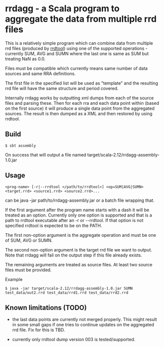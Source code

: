 # rrdagg - a Scala program to aggregate the data from multiple rrd files

This is a relatively simple program which can combine data from multiple rrd files
(produced by [rrdtool](http://oss.oetiker.ch/rrdtool/)) using one of the supported
operations - currently SUM, AVG and SUMN where the last one is same as SUM but
treating NaN as 0.0.

Files must be compatible which currently means same number of data sources and same
RRA definitions.

The first file in the specified list will be used as "template" and the resulting rrd
file will have the same structure and period covered.

Internally rrdagg works by outputting xml dumps from each of the source files and
parsing these. Then for each rra and each data point within (based on the first source)
it will produce a single data point from the aggregated sources. The result is then
dumped as a XML and then restored by using rrdtool.

## Build

    $ sbt assembly

On success that will output a file named target/scala-2.12/rrdagg-assembly-1.0.jar

## Usage

    <prog-name> [-r|--rrdtool </path/to/rrdtool>] <op=SUM|AVG|SUMN> <target.rrd> <source1.rrd> <source2.rrd>...

<prog-name> can be java -jar path/to/rrdagg-assembly.jar or a batch file wrapping that.

If the first argument after the program name starts with a dash it will be treated as an
option. Currently only one option is supported and that is a path to rrdtool executable
after an -r or --rrdtool. If that option is not specified rrdtool is expected to be
on the PATH.

The first non-option argument is the aggregate operation and must be one of SUM, AVG or SUMN.

The second non-option argument is the target rrd file we want to output. Note that rrdagg will
fail on the output step if this file already exists.

The remaining arguments are treated as source files. At least two source files must be
provided.

Example

    $ java -jar target/scala-2.12/rrdagg-assembly-1.0.jar SUMN test_data/out2.rrd test_data/rrd1.rrd test_data/rrd2.rrd

## Known limitations (TODO)

- the last data points are currently not merged properly. This might result in some small 
gaps if one tries to continue updates on the aggregated rrd file. Fix for this is TBD.

- currently only rrdtool dump version 003 is tested/supported.
